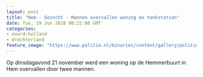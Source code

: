 ```yaml
---
layout: post
title: "Hem - Gezocht - Mannen overvallen woning en tankstation"
date: Tue, 19 Jun 2018 08:22:00 GMT
categories: 
- noord-holland 
- drechterland 
feature_image: "https://www.politie.nl/binaries/content/gallery/politie/stockfotos/algemeen/voordeur.jpg"
---
```


Op dinsdagavond 21 november werd een woning op de Hemmerbuurt in Hem overvallen door twee mannen.
